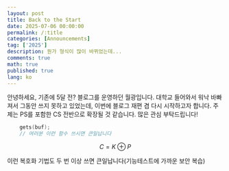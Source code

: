 ```yaml
---
layout: post
title: Back to the Start
date: 2025-07-06 00:00:00
permalink: /:title
categories: [Announcements]
tag: ['2025']
description: 뭔가 형식이 많이 바뀌었는데... 
comments: true
math: true
published: true
lang: ko
---
```


안녕하세요, 기존에 5달 전? 블로그를 운영하던 월광입니다. 대학교 들어와서 워낙 바빠져서 그동안 쓰지 못하고 있었는데, 이번에 블로그 재편 겸 다시 시작하고자 합니다. 주제는 PS를 포함한 CS 전반으로 확장될 것 같습니다. 많은 관심 부탁드립니다!
```c
    gets(buf);
    // 여러분 이런 함수 쓰시면 큰일납니다
``` 
$$C = K \oplus P$$ 

이런 복호화 기법도 두 번 이상 쓰면 큰일납니다(기능테스트에 가까운 보안 복습)